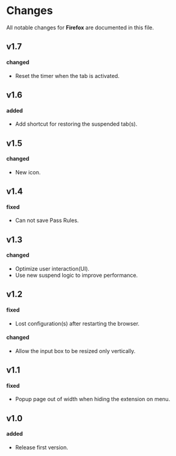 # Changes

All notable changes for **Firefox** are documented in this file.

## v1.7

#### changed

- Reset the timer when the tab is activated.

## v1.6

#### added

- Add shortcut for restoring the suspended tab(s).

## v1.5

#### changed

- New icon.

## v1.4

#### fixed

- Can not save Pass Rules.

## v1.3

#### changed

- Optimize user interaction(UI).
- Use new suspend logic to improve performance.

## v1.2

#### fixed

- Lost configuration(s) after restarting the browser.

#### changed

- Allow the input box to be resized only vertically.

## v1.1

#### fixed

- Popup page out of width when hiding the extension on menu.

## v1.0

#### added

- Release first version.

